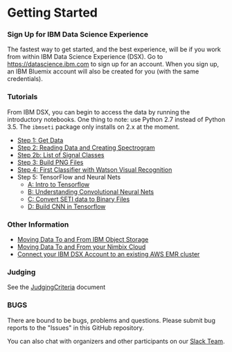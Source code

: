 # Getting Started

### Sign Up for IBM Data Science Experience

The fastest way to get started, and the best experience, will be if you work from within 
IBM Data Science Experience (DSX). Go to https://datascience.ibm.com to sign up for an account. When you sign
up, an IBM Bluemix account will also be created for you (with the same credentials).

### Tutorials

From IBM DSX, you can begin to access the data by running the introductory notebooks. One thing to note: use Python 2.7 instead of Python 3.5. The `ibmseti` package only installs on 2.x at the moment. 

  * [Step 1: Get Data](tutorials/Step_1_Get_Data.ipynb)
  * [Step 2: Reading Data and Creating Spectrogram](tutorials/Step_2_reading_SETI_code_challenge_data.ipynb)
  * [Step 2b: List of Signal Classes](tutorials/Step_2b_List_Of_Signal_Classes.ipynb)
  * [Step 3: Build PNG Files](tutorials/Step_3_Build_Set_Of_PNG_Files.ipynb)
  * [Step 4: First Classifier with Watson Visual Recognition](tutorials/Step_4_Classify_with_WatsonVR.ipynb)
  * Step 5: TensorFlow and Neural Nets
    - [A: Intro to Tensorflow](tutorials/Step_5a_Intro_To_Tensor_Flow.ipynb)
    - [B: Understanding Convolutional Neural Nets](tutorials/Step_5b_Underestanding_CNN.ipynb)
    - [C: Convert SETI data to Binary Files](tutorials/Step_5c_Convert_TS_to_Binary.ipynb)
    - [D: Build CNN in Tensorflow](tutorials/Step_5d_Build_CNN_Tf.ipynb)


### Other Information

  * [Moving Data To and From IBM Object Storage](tutorials/General_move_data_to_from_Object_Storage.ipynb)
  * [Moving Data To and From your Nimbix Cloud](tutorials/General_move_data_to_from_Nimbix_Cloud.ipynb)
  * [Connect your IBM DSX Account to an existing AWS EMR cluster](https://apsportal.ibm.com/docs/content/analyze-data/aws-emr.html)

### Judging

See the [JudgingCriteria](Judging_Criteria.ipynb) document

### BUGS

There are bound to be bugs, problems and questions. Please submit bug reports to the "Issues" 
in this GitHub repository. 

You can also chat with organizers and other participants on our [Slack Team](https://ml4seti.mybluemix.net/).
